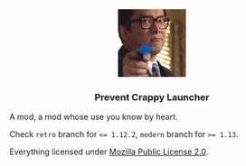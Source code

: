 <div align="center">
    <img src="https://raw.githubusercontent.com/GBLodb/PreventCrappyLauncher/retro/icon.png" width="120px">
    <h3 align="center">Prevent Crappy Launcher</h3>
</div>

A mod, a mod whose use you know by heart.

Check `retro` branch for `<= 1.12.2`, `modern` branch for `>= 1.13`.

Everything licensed under [Mozilla Public License 2.0](./LICENSE).
